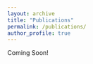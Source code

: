 ```yaml
---
layout: archive
title: "Publications"
permalink: /publications/
author_profile: true
---
```


<!---
your comment goes here
and here

{% if author.googlescholar %} You can also find my articles on my Google Scholar profile. {% endif %}

{% include base_path %}

{% for post in site.publications reversed %} {% include archive-single.html %} {% endfor %}

-->

Coming Soon!


